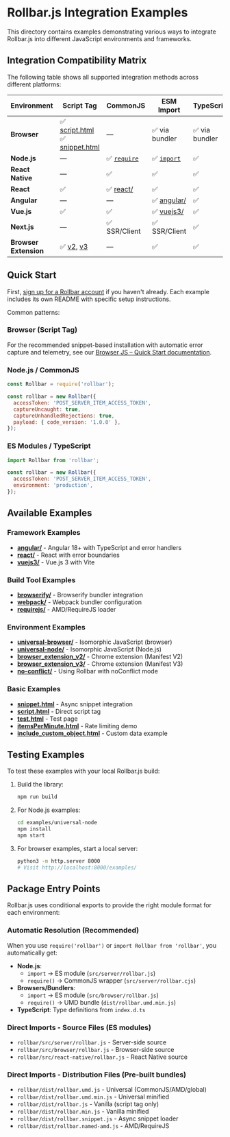 # Rollbar.js Integration Examples

This directory contains examples demonstrating various ways to integrate Rollbar.js into different JavaScript environments and frameworks.

## Integration Compatibility Matrix

The following table shows all supported integration methods across different platforms:

| Environment           | Script Tag                                                           | CommonJS                | ESM Import                             | TypeScript     | AMD                           |
| --------------------- | -------------------------------------------------------------------- | ----------------------- | -------------------------------------- | -------------- | ----------------------------- |
| **Browser**           | ✅ [script.html](./script.html)<br>✅ [snippet.html](./snippet.html) | —                       | ✅ via bundler                         | ✅ via bundler | ✅ [requirejs/](./requirejs/) |
| **Node.js**           | —                                                                    | ✅ [`require`](#nodejs--commonjs) | ✅ [`import`](#es-modules--typescript) | ✅             | —                             |
| **React Native**      | —                                                                    | ✅                      | ✅                                     | ✅             | —                             |
| **React**             | ✅                                                                   | ✅ [react/](./react/)   | ✅                                     | ✅             | —                             |
| **Angular**           | —                                                                    | —                       | ✅ [angular/](./angular/)              | ✅             | —                             |
| **Vue.js**            | ✅                                                                   | ✅                      | ✅ [vuejs3/](./vuejs3/)                | ✅             | —                             |
| **Next.js**           | —                                                                    | ✅ SSR/Client           | ✅ SSR/Client                          | ✅             | —                             |
| **Browser Extension** | ✅ [v2](./browser_extension_v2/), [v3](./browser_extension_v3/)      | —                       | ✅                                     | ✅             | —                             |

## Quick Start

First, [sign up for a Rollbar account](https://rollbar.com/signup) if you haven't already. Each example includes its own README with specific setup instructions.

Common patterns:

### Browser (Script Tag)

For the recommended snippet-based installation with automatic error capture and telemetry, see our [Browser JS – Quick Start documentation](https://docs.rollbar.com/docs/browser-js#quick-start).

### Node.js / CommonJS

```javascript
const Rollbar = require('rollbar');

const rollbar = new Rollbar({
  accessToken: 'POST_SERVER_ITEM_ACCESS_TOKEN',
  captureUncaught: true,
  captureUnhandledRejections: true,
  payload: { code_version: '1.0.0' },
});
```

### ES Modules / TypeScript

```javascript
import Rollbar from 'rollbar';

const rollbar = new Rollbar({
  accessToken: 'POST_SERVER_ITEM_ACCESS_TOKEN',
  environment: 'production',
});
```

## Available Examples

### Framework Examples

- **[angular/](./angular/)** - Angular 18+ with TypeScript and error handlers
- **[react/](./react/)** - React with error boundaries
- **[vuejs3/](./vuejs3/)** - Vue.js 3 with Vite

### Build Tool Examples

- **[browserify/](./browserify/)** - Browserify bundler integration
- **[webpack/](./webpack/)** - Webpack bundler configuration
- **[requirejs/](./requirejs/)** - AMD/RequireJS loader

### Environment Examples

- **[universal-browser/](./universal-browser/)** - Isomorphic JavaScript (browser)
- **[universal-node/](./universal-node/)** - Isomorphic JavaScript (Node.js)
- **[browser_extension_v2/](./browser_extension_v2/)** - Chrome extension (Manifest V2)
- **[browser_extension_v3/](./browser_extension_v3/)** - Chrome extension (Manifest V3)
- **[no-conflict/](./no-conflict/)** - Using Rollbar with noConflict mode

### Basic Examples

- **[snippet.html](./snippet.html)** - Async snippet integration
- **[script.html](./script.html)** - Direct script tag
- **[test.html](./test.html)** - Test page
- **[itemsPerMinute.html](./itemsPerMinute.html)** - Rate limiting demo
- **[include_custom_object.html](./include_custom_object.html)** - Custom data example

## Testing Examples

To test these examples with your local Rollbar.js build:

1. Build the library:

   ```bash
   npm run build
   ```

2. For Node.js examples:

   ```bash
   cd examples/universal-node
   npm install
   npm start
   ```

3. For browser examples, start a local server:
   ```bash
   python3 -m http.server 8000
   # Visit http://localhost:8000/examples/
   ```

## Package Entry Points

Rollbar.js uses conditional exports to provide the right module format for each environment:

### Automatic Resolution (Recommended)

When you use `require('rollbar')` or `import Rollbar from 'rollbar'`, you automatically get:

- **Node.js**:
  - `import` → ES module (`src/server/rollbar.js`)
  - `require()` → CommonJS wrapper (`src/server/rollbar.cjs`)
- **Browsers/Bundlers**:
  - `import` → ES module (`src/browser/rollbar.js`)
  - `require()` → UMD bundle (`dist/rollbar.umd.min.js`)
- **TypeScript**: Type definitions from `index.d.ts`

### Direct Imports - Source Files (ES modules)

- `rollbar/src/server/rollbar.js` - Server-side source
- `rollbar/src/browser/rollbar.js` - Browser-side source
- `rollbar/src/react-native/rollbar.js` - React Native source

### Direct Imports - Distribution Files (Pre-built bundles)

- `rollbar/dist/rollbar.umd.js` - Universal (CommonJS/AMD/global)
- `rollbar/dist/rollbar.umd.min.js` - Universal minified
- `rollbar/dist/rollbar.js` - Vanilla (script tag only)
- `rollbar/dist/rollbar.min.js` - Vanilla minified
- `rollbar/dist/rollbar.snippet.js` - Async snippet loader
- `rollbar/dist/rollbar.named-amd.js` - AMD/RequireJS
